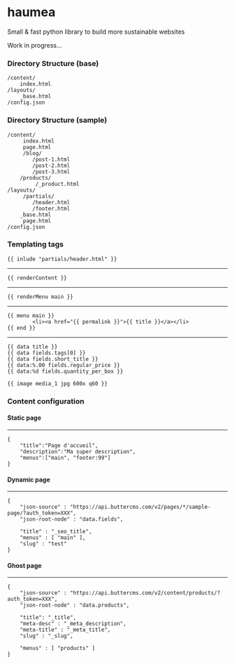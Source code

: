 # haumea
Small &amp; fast python library to build more sustainable websites

Work in progress...


### Directory Structure (base)

	/content/
		index.html
	/layouts/
		_base.html
	/config.json


### Directory Structure (sample)


	/content/
		 index.html
		 page.html
		 /blog/              
			/post-1.html   
			/post-2.html   
			/post-3.html   
		/products/        
			 /_product.html 
	/layouts/
		 /partials/
			/header.html
			/footer.html
		_base.html
		 page.html
	/config.json


### Templating tags


	{{ inlude "partials/header.html" }}
------------
	{{ renderContent }}
------------
	{{ renderMenu main }}
------------
	{{ menu main }}
		    <li><a href="{{ permalink }}">{{ title }}</a></li>
	{{ end }}
------------
	{{ data title }}
	{{ data fields.tags[0] }}
	{{ data fields.short_title }}
	{{ data:%.00 fields.regular_price }}
	{{ data:%d fields.quantity_per_box }}

	{{ image media_1 jpg 600x q60 }}

### Content configuration 


#### Static page

------------
	{
	    "title":"Page d'accueil",
	    "description":"Ma super description",
	    "menus":["main", "footer:99"]
	}



#### Dynamic page
------------
	{
	    "json-source" : "https://api.buttercms.com/v2/pages/*/sample-page/?auth_token=XXX",
	    "json-root-node" : "data.fields",

	    "title" : "_seo_title",
	    "menus" : [ "main" ],
	    "slug" : "test"
	}


#### Ghost page
------------
	{
	    "json-source" : "https://api.buttercms.com/v2/content/products/?auth_token=XXX",
	    "json-root-node" : "data.products", 

	    "title": "_title",
	    "meta-desc" : "_meta_description",
	    "meta-title" : "_meta_title",
	    "slug" : "_slug",

	    "menus" : [ "products" ]
	}

